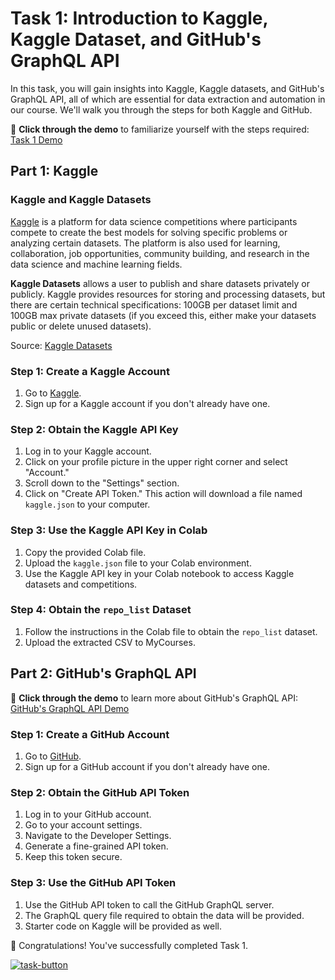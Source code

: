 # Task 1: Introduction to Kaggle, Kaggle Dataset, and GitHub's GraphQL API

In this task, you will gain insights into Kaggle, Kaggle datasets, and GitHub's GraphQL API, all of which are essential for data extraction and automation in our course. We'll walk you through the steps for both Kaggle and GitHub.

🔗 **Click through the demo** to familiarize yourself with the steps required: [Task 1 Demo](https://app.supademo.com/embed/7EtskutdCC93mvxG_ZEdV)

## Part 1: Kaggle

### Kaggle and Kaggle Datasets

[Kaggle](https://www.coursera.org/articles/kaggle) is a platform for data science competitions where participants compete to create the best models for solving specific problems or analyzing certain datasets. The platform is also used for learning, collaboration, job opportunities, community building, and research in the data science and machine learning fields.

**Kaggle Datasets** allows a user to publish and share datasets privately or publicly. Kaggle provides resources for storing and processing datasets, but there are certain technical specifications: 100GB per dataset limit and 100GB max private datasets (if you exceed this, either make your datasets public or delete unused datasets).

Source: [Kaggle Datasets](https://www.kaggle.com/docs/datasets)

### Step 1: Create a Kaggle Account

1. Go to [Kaggle](https://www.kaggle.com/).
2. Sign up for a Kaggle account if you don't already have one.

### Step 2: Obtain the Kaggle API Key

1. Log in to your Kaggle account.
2. Click on your profile picture in the upper right corner and select "Account."
3. Scroll down to the "Settings" section.
4. Click on "Create API Token." This action will download a file named `kaggle.json` to your computer.

### Step 3: Use the Kaggle API Key in Colab

1. Copy the provided Colab file.
2. Upload the `kaggle.json` file to your Colab environment.
3. Use the Kaggle API key in your Colab notebook to access Kaggle datasets and competitions.

### Step 4: Obtain the `repo_list` Dataset

1. Follow the instructions in the Colab file to obtain the `repo_list` dataset.
2. Upload the extracted CSV to MyCourses.

## Part 2: GitHub's GraphQL API

🔗 **Click through the demo** to learn more about GitHub's GraphQL API: [GitHub's GraphQL API Demo](https://app.supademo.com/embed/Suz5pnDrt_pFS81gg5vM4)

### Step 1: Create a GitHub Account

1. Go to [GitHub](https://github.com/).
2. Sign up for a GitHub account if you don't already have one.

### Step 2: Obtain the GitHub API Token

1. Log in to your GitHub account.
2. Go to your account settings.
3. Navigate to the Developer Settings.
4. Generate a fine-grained API token.
5. Keep this token secure.

### Step 3: Use the GitHub API Token

1. Use the GitHub API token to call the GitHub GraphQL server.
2. The GraphQL query file required to obtain the data will be provided.
3. Starter code on Kaggle will be provided as well.

🎉 Congratulations! You've successfully completed Task 1.



[![task-button]][Shield]
<!-----------BUTTON----------------------------------------------------------------->

[task-button]: https://img.shields.io/badge/Let's_jump_to_task_2-F76902?style=for-the-badge

[License]: LICENSE
[Shield]: Tasks/task_2_.md
[KBD]: Types/KBD.md
[#]: #

<!---------------------------------[ Badges ]---------------------------------->
